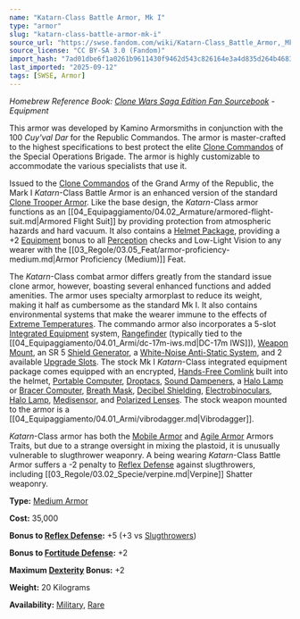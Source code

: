 ```yaml
---
name: "Katarn-Class Battle Armor, Mk I"
type: "armor"
slug: "katarn-class-battle-armor-mk-i"
source_url: "https://swse.fandom.com/wiki/Katarn-Class_Battle_Armor,_Mk_I"
source_license: "CC BY-SA 3.0 (Fandom)"
import_hash: "7ad01dbe6f1a0261b9611430f9462d543c826164e3a4d835d264b4683fc95008"
last_imported: "2025-09-12"
tags: [SWSE, Armor]
---
```

*Homebrew Reference Book: [Clone Wars Saga Edition Fan Sourcebook](https://swse.fandom.com/wiki/Clone_Wars_Saga_Edition_Fan_Sourcebook) - Equipment*

This armor was developed by Kamino Armorsmiths in conjunction with the 100 *Cuy'val Dar* for the Republic Commandos. The armor is master-crafted to the highest specifications to best protect the elite [Clone Commandos](https://swse.fandom.com/wiki/Clone_Commandos) of the Special Operations Brigade. The armor is highly customizable to accommodate the various specialists that use it.

Issued to the [Clone Commandos](https://swse.fandom.com/wiki/Clone_Commandos) of the Grand Army of the Republic, the Mark I *Katarn*-Class Battle Armor is an enhanced version of the standard [Clone Trooper Armor](https://swse.fandom.com/wiki/Clone_Trooper_Armor). Like the base design, the *Katarn*-Class armor functions as an [[04_Equipaggiamento/04.02_Armature/armored-flight-suit.md|Armored Flight Suit]] by providing protection from atmospheric hazards and hard vacuum. It also contains a [Helmet Package](https://swse.fandom.com/wiki/Helmet_Package), providing a +2 [Equipment](https://swse.fandom.com/wiki/Equipment) bonus to all [Perception](https://swse.fandom.com/wiki/Perception) checks and Low-Light Vision to any wearer with the [[03_Regole/03.05_Feat/armor-proficiency-medium.md|Armor Proficiency (Medium)]] Feat.

The *Katarn*-Class combat armor differs greatly from the standard issue clone armor, however, boasting several enhanced functions and added amenities. The armor uses specialty armorplast to reduce its weight, making it half as cumbersome as the standard Mk I. It also contains environmental systems that make the wearer immune to the effects of [Extreme Temperatures](https://swse.fandom.com/wiki/Extreme_Temperatures). The commando armor also incorporates a 5-slot [Integrated Equipment](https://swse.fandom.com/wiki/Integrated_Equipment) system, [Rangefinder](https://swse.fandom.com/wiki/Rangefinder) (typically tied to the [[04_Equipaggiamento/04.01_Armi/dc-17m-iws.md|DC-17m IWS]]), [Weapon Mount](https://swse.fandom.com/wiki/Weapon_Mount), an SR 5 [Shield Generator](https://swse.fandom.com/wiki/Shield_Generator_(Armor_Upgrade)), a [White-Noise Anti-Static System](https://swse.fandom.com/wiki/White-Noise_Anti-Static_System), and 2 available [Upgrade Slots](https://swse.fandom.com/wiki/Upgrade_Slots). The stock Mk I *Katarn*-Class integrated equipment package comes equipped with an encrypted, [Hands-Free Comlink](https://swse.fandom.com/wiki/Hands-Free_Comlink) built into the helmet, [Portable Computer](https://swse.fandom.com/wiki/Portable_Computer), [Droptacs](https://swse.fandom.com/wiki/Droptacs), [Sound Dampeners](https://swse.fandom.com/wiki/Sound_Dampeners), a [Halo Lamp](https://swse.fandom.com/wiki/Halo_Lamp) or [Bracer Computer](https://swse.fandom.com/wiki/Bracer_Computer), [Breath Mask](https://swse.fandom.com/wiki/Breath_Mask), [Decibel Shielding](https://swse.fandom.com/wiki/Decibel_Shielding), [Electrobinoculars](https://swse.fandom.com/wiki/Electrobinoculars), [Halo Lamp](https://swse.fandom.com/wiki/Halo_Lamp), [Medisensor](https://swse.fandom.com/wiki/Medisensor), and [Polarized Lenses](https://swse.fandom.com/wiki/Polarized_Lenses). The stock weapon mounted to the armor is a [[04_Equipaggiamento/04.01_Armi/vibrodagger.md|Vibrodagger]].

*Katarn*-Class armor has both the [Mobile Armor](https://swse.fandom.com/wiki/Mobile_Armor) and [Agile Armor](https://swse.fandom.com/wiki/Agile_Armor) Armors Traits, but due to a strange oversight in mixing the plastoid, it is unusually vulnerable to slugthrower weaponry. A being wearing *Katarn*-Class Battle Armor suffers a -2 penalty to [Reflex Defense](https://swse.fandom.com/wiki/Reflex_Defense) against slugthrowers, including [[03_Regole/03.02_Specie/verpine.md|Verpine]] Shatter weaponry.

**Type:** [Medium Armor](https://swse.fandom.com/wiki/Medium_Armor)

**Cost:** 35,000

**Bonus to [Reflex Defense](https://swse.fandom.com/wiki/Reflex_Defense):** +5 (+3 vs [Slugthrowers](https://swse.fandom.com/wiki/Slugthrowers))

**Bonus to [Fortitude Defense](https://swse.fandom.com/wiki/Fortitude_Defense):** +2

**Maximum [Dexterity](https://swse.fandom.com/wiki/Dexterity) Bonus:** +2

**Weight:** 20 Kilograms

**Availability:** [Military](https://swse.fandom.com/wiki/Military), [Rare](https://swse.fandom.com/wiki/Rare)